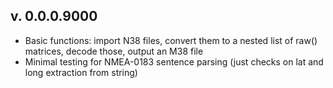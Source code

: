 
## v. 0.0.0.9000

  * Basic functions: import N38 files, convert them to a nested list of raw() matrices, decode those, output an M38 file
  * Minimal testing for NMEA-0183 sentence parsing (just checks on lat and long extraction from string)
  
